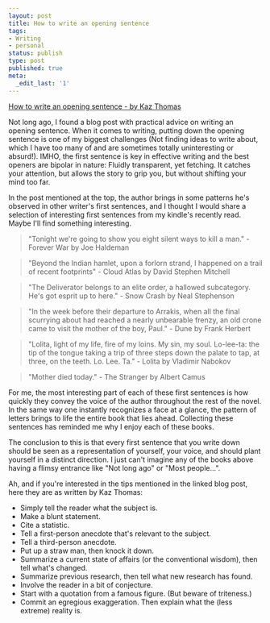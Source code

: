 ```yaml
---
layout: post
title: How to write an opening sentence
tags:
- Writing
- personal
status: publish
type: post
published: true
meta:
  _edit_last: '1'
---
```


[How to write an opening sentence - by Kaz Thomas](http://asserttrue.blogspot.com/2013/01/how-to-write-opening-sentence.html)

Not long ago, I found a blog post with practical advice on writing an opening sentence. When it comes to writing, putting down the opening sentence is one of my biggest challenges (Not finding ideas to write about, which I have too many of and are sometimes totally uninteresting or absurd!). IMHO, the first sentence is key in effective writing and the best openers are bipolar in nature: Fluidly transparent, yet fetching. It catches your attention, but allows the story to grip you, but without shifting your mind too far.

In the post mentioned at the top, the author brings in some patterns he's observed in other writer's first sentences, and I thought I would share a selection of interesting first sentences from my kindle's recently read. Maybe I'll find something interesting.

>"Tonight we're going to show you eight silent ways to kill a man." - Forever War by Joe Haldeman

>"Beyond the Indian hamlet, upon a forlorn strand, I happened on a trail of recent footprints" - Cloud Atlas by David Stephen Mitchell

>"The Deliverator belongs to an elite order, a hallowed subcategory. He's got esprit up to here." - Snow Crash by Neal Stephenson

>"In the week before their departure to Arrakis, when all the final scurrying about had reached a nearly unbearable frenzy, an old crone came to visit the mother of the boy, Paul." - Dune by Frank Herbert

>"Lolita, light of my life, fire of my loins. My sin, my soul. Lo-lee-ta: the tip of the tongue taking a trip of three steps down the palate to tap, at three, on the teeth. Lo. Lee. Ta." - Lolita by Vladimir Nabokov

>"Mother died today." - The Stranger by Albert Camus

For me, the most interesting part of each of these first sentences is how quickly they convey the voice of the author throughout the rest of the novel. In the same way one instantly recognizes a face at a glance, the pattern of letters brings to life the entire book that lies ahead. Collecting these sentences has reminded me why I enjoy each of these books.

The conclusion to this is that every first sentence that you write down should be seen as a representation of yourself, your voice, and should plant yourself in a distinct direction. I just can't imagine any of the books above having a flimsy entrance like "Not long ago" or "Most people...".

Ah, and if you're interested in the tips mentioned in the linked blog post, here they are as written by Kaz Thomas:

* Simply tell the reader what the subject is.
* Make a blunt statement.
* Cite a statistic.
* Tell a first-person anecdote that's relevant to the subject.
* Tell a third-person anecdote.
* Put up a straw man, then knock it down.
* Summarize a current state of affairs (or the conventional wisdom), then tell what's changed.
* Summarize previous research, then tell what new research has found.
* Involve the reader in a bit of conjecture.
* Start with a quotation from a famous figure. (But beware of triteness.)
* Commit an egregious exaggeration. Then explain what the (less extreme) reality is.
